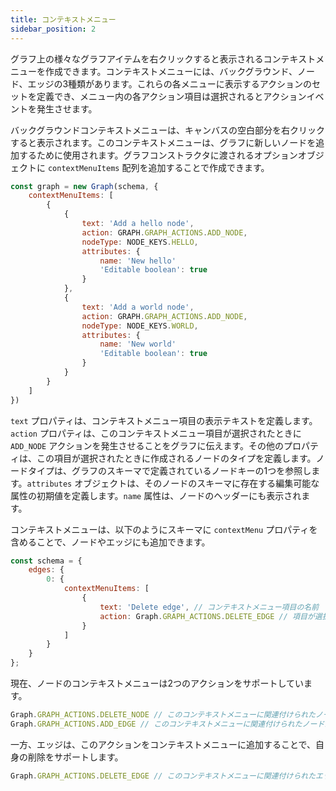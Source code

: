 ```yaml
---
title: コンテキストメニュー
sidebar_position: 2
---
```


グラフ上の様々なグラフアイテムを右クリックすると表示されるコンテキストメニューを作成できます。コンテキストメニューには、バックグラウンド、ノード、エッジの3種類があります。これらの各メニューに表示するアクションのセットを定義でき、メニュー内の各アクション項目は選択されるとアクションイベントを発生させます。

バックグラウンドコンテキストメニューは、キャンバスの空白部分を右クリックすると表示されます。このコンテキストメニューは、グラフに新しいノードを追加するために使用されます。グラフコンストラクタに渡されるオプションオブジェクトに `contextMenuItems` 配列を追加することで作成できます。

```javascript
const graph = new Graph(schema, {
    contextMenuItems: [
        {
            {
                text: 'Add a hello node',
                action: GRAPH.GRAPH_ACTIONS.ADD_NODE,
                nodeType: NODE_KEYS.HELLO,
                attributes: {
                    name: 'New hello'
                    'Editable boolean': true
                }
            },
            {
                text: 'Add a world node',
                action: GRAPH.GRAPH_ACTIONS.ADD_NODE,
                nodeType: NODE_KEYS.WORLD,
                attributes: {
                    name: 'New world'
                    'Editable boolean': true
                }
            }
        }
    ]
})
```

`text` プロパティは、コンテキストメニュー項目の表示テキストを定義します。`action` プロパティは、このコンテキストメニュー項目が選択されたときに `ADD_NODE` アクションを発生させることをグラフに伝えます。その他のプロパティは、この項目が選択されたときに作成されるノードのタイプを定義します。ノードタイプは、グラフのスキーマで定義されているノードキーの1つを参照します。`attributes` オブジェクトは、そのノードのスキーマに存在する編集可能な属性の初期値を定義します。`name` 属性は、ノードのヘッダーにも表示されます。

コンテキストメニューは、以下のようにスキーマに `contextMenu` プロパティを含めることで、ノードやエッジにも追加できます。

```javascript
const schema = {
    edges: {
        0: {
            contextMenuItems: [
                {
                    text: 'Delete edge', // コンテキストメニュー項目の名前
                    action: Graph.GRAPH_ACTIONS.DELETE_EDGE // 項目が選択されたときに実行するアクション
                }
            ]
        }
    }
};
```

現在、ノードのコンテキストメニューは2つのアクションをサポートしています。

``` javascript
Graph.GRAPH_ACTIONS.DELETE_NODE // このコンテキストメニューに関連付けられたノードを削除します。
Graph.GRAPH_ACTIONS.ADD_EDGE // このコンテキストメニューに関連付けられたノードから開始するエッジを追加します。別のノードを選択するとエッジ接続が完了します。バックグラウンドキャンバスを選択すると、エッジの追加がキャンセルされます。
```

一方、エッジは、このアクションをコンテキストメニューに追加することで、自身の削除をサポートします。

``` javascript
Graph.GRAPH_ACTIONS.DELETE_EDGE // このコンテキストメニューに関連付けられたエッジを削除します。
```
